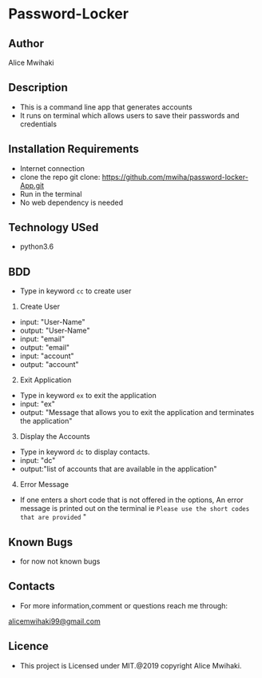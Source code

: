# Password-Locker #

## Author ##

Alice Mwihaki

## Description ##

- This is a command line app that generates accounts
- It runs on terminal which allows users to save their passwords and credentials 

## Installation Requirements ##

- Internet connection
- clone the repo
 git clone: https://github.com/mwiha/password-locker-App.git
- Run in the terminal
- No web dependency is needed

## Technology USed ##

- python3.6

## BDD ##
- Type in keyword ``cc`` to create user
1. Create User 
- input: "User-Name"
- output: "User-Name"
- input: "email"
- output: "email"
- input: "account"
- output: "account"

2. Exit Application
- Type in keyword ``ex`` to exit the application
- input: "ex"
- output: "Message that allows you to exit the application and terminates the application"
3. Display the Accounts 
- Type in keyword `dc` to display contacts.
- input: "dc"
- output:"list of accounts that are available in the application"
4. Error Message
- If one enters a short code that is not offered in the options, An error message is printed out on the terminal ie `Please use the short codes that are provided` "  
## Known Bugs ##

- for now not known bugs

## Contacts ##

- For more information,comment or questions reach me through:

 alicemwihaki99@gmail.com

## Licence ##

- This project is Licensed under MIT.@2019 copyright Alice 
Mwihaki.
